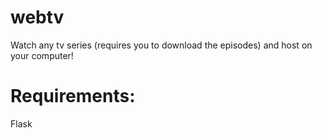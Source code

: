 # webtv
Watch any tv series (requires you to download the episodes) and host on your computer!

# Requirements:

Flask
